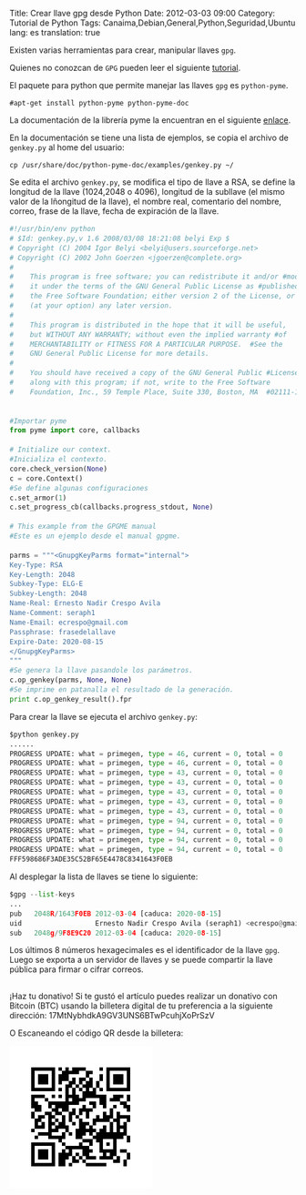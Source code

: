 Title: Crear llave gpg desde Python
Date: 2012-03-03 09:00
Category: Tutorial de Python
Tags: Canaima,Debian,General,Python,Seguridad,Ubuntu
lang: es
translation: true

Existen varias herramientas para crear, manipular llaves `gpg`.

Quienes no conozcan de `GPG` pueden leer el siguiente [tutorial](http://personales.upv.es/%7Ealalbiol/pages/Mini_Tutorial_GPG.html).

El paquete para python que permite manejar  las llaves `gpg` es `python-pyme`.  

```
#apt-get install python-pyme python-pyme-doc
```

La documentación de la librería pyme la encuentran en el siguiente [enlace](http://pyme.sourceforge.net/doc/pyme/index.html).

En la documentación se tiene una lista de ejemplos, se copia el archivo de `genkey.py` al home del usuario:  

```
cp /usr/share/doc/python-pyme-doc/examples/genkey.py ~/
```

Se edita el archivo `genkey.py`, se modifica el tipo de llave a RSA, se define la longitud de la llave (1024,2048 o 4096), longitud de la subllave (el mismo valor de la lñongitud de la llave), el nombre real, comentario del nombre, correo, frase de la llave, fecha de expiración de la llave.  
```python 
#!/usr/bin/env python
# $Id: genkey.py,v 1.6 2008/03/08 18:21:08 belyi Exp $
# Copyright (C) 2004 Igor Belyi <belyi@users.sourceforge.net>
# Copyright (C) 2002 John Goerzen <jgoerzen@complete.org>
#
#    This program is free software; you can redistribute it and/or #modify
#    it under the terms of the GNU General Public License as #published by
#    the Free Software Foundation; either version 2 of the License, or
#    (at your option) any later version.
#
#    This program is distributed in the hope that it will be useful,
#    but WITHOUT ANY WARRANTY; without even the implied warranty #of
#    MERCHANTABILITY or FITNESS FOR A PARTICULAR PURPOSE.  #See the
#    GNU General Public License for more details.
#
#    You should have received a copy of the GNU General Public #License
#    along with this program; if not, write to the Free Software
#    Foundation, Inc., 59 Temple Place, Suite 330, Boston, MA  #02111-1307  #USA
	 
	
#Importar pyme
from pyme import core, callbacks
	
# Initialize our context.
#Inicializa el contexto.
core.check_version(None)
c = core.Context()
#Se define algunas configuraciones
c.set_armor(1)
c.set_progress_cb(callbacks.progress_stdout, None)
	
# This example from the GPGME manual
#Este es un ejemplo desde el manual gpgme.
	
parms = """<GnupgKeyParms format="internal">
Key-Type: RSA
Key-Length: 2048
Subkey-Type: ELG-E
Subkey-Length: 2048
Name-Real: Ernesto Nadir Crespo Avila
Name-Comment: seraph1
Name-Email: ecrespo@gmail.com
Passphrase: frasedelallave
Expire-Date: 2020-08-15
</GnupgKeyParms>
"""
#Se genera la llave pasandole los parámetros.
c.op_genkey(parms, None, None)
#Se imprime en patanalla el resultado de la generación.
print c.op_genkey_result().fpr
```	

Para crear la llave se ejecuta el archivo `genkey.py`:  
```python 
$python genkey.py
......
PROGRESS UPDATE: what = primegen, type = 46, current = 0, total = 0
PROGRESS UPDATE: what = primegen, type = 46, current = 0, total = 0
PROGRESS UPDATE: what = primegen, type = 43, current = 0, total = 0
PROGRESS UPDATE: what = primegen, type = 43, current = 0, total = 0
PROGRESS UPDATE: what = primegen, type = 43, current = 0, total = 0
PROGRESS UPDATE: what = primegen, type = 43, current = 0, total = 0
PROGRESS UPDATE: what = primegen, type = 43, current = 0, total = 0
PROGRESS UPDATE: what = primegen, type = 94, current = 0, total = 0
PROGRESS UPDATE: what = primegen, type = 94, current = 0, total = 0
PROGRESS UPDATE: what = primegen, type = 94, current = 0, total = 0
PROGRESS UPDATE: what = primegen, type = 94, current = 0, total = 0
FFF598686F3ADE35C52BF65E4478C8341643F0EB
```
	
Al desplegar la lista de llaves se tiene lo siguiente:  
```python 
$gpg --list-keys
...
pub   2048R/1643F0EB 2012-03-04 [caduca: 2020-08-15]
uid                  Ernesto Nadir Crespo Avila (seraph1) <ecrespo@gmail.com>
sub   2048g/9F8E9C20 2012-03-04 [caduca: 2020-08-15]
```
Los últimos 8 números hexagecimales es el identificador de la llave `gpg`. Luego se exporta a un servidor de llaves y se puede compartir la llave pública para firmar o cifrar correos.


##  ##
¡Haz tu donativo!
Si te gustó el artículo puedes realizar un donativo con Bitcoin (BTC)
usando la billetera digital de tu preferencia a la siguiente
dirección: 17MtNybhdkA9GV3UNS6BTwPcuhjXoPrSzV

O Escaneando el código QR desde la billetera:

![17MtNybhdkA9GV3UNS6BTwPcuhjXoPrSzV](./images/17MtNybhdkA9GV3UNS6BTwPcuhjXoPrSzV.png)